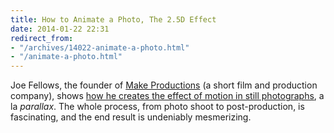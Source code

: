 ```yaml
---
title: How to Animate a Photo, The 2.5D Effect
date: 2014-01-22 22:31
redirect_from:
- "/archives/14022-animate-a-photo.html"
- "/animate-a-photo.html"
---
```



Joe Fellows, the founder of [Make Productions](http://www.makeproductions.co.uk) (a short film and production company), shows [how he creates the effect of motion in still photographs](http://vimeo.com/79329423), a la _parallax_. The whole process, from photo shoot to post-production, is fascinating, and the end result is undeniably mesmerizing. 
